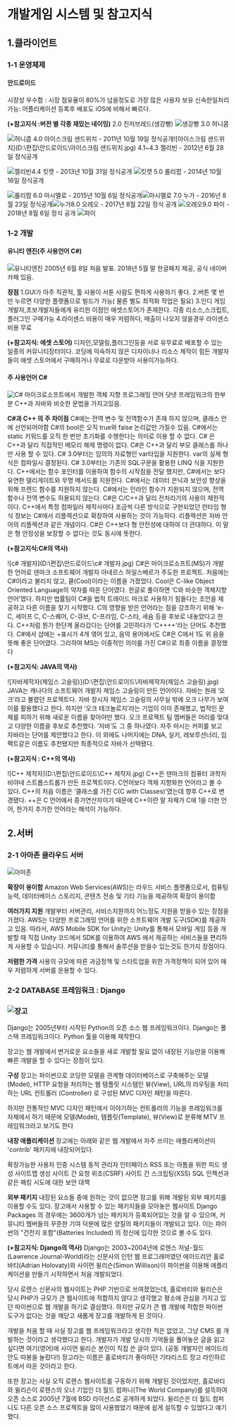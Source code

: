 

# 개발게임 시스템 및 참고지식

## 1.클라이언트
### 1-1 운영체제
#### 안드로이드
시장성 우수함 : 시장 점유율이 80%가 넘을정도로 가장 많은 사용자 보유
신속한일처리가능: 어플리케이션 등록후 배포도 iOS에 비해서 빠르다. 

**(+참고지식 :버전 별 각종 재밌는 네이밍)**
2.0 진저브레드(생강빵)
![생강빵](D:\편집\안드로이드\생강빵.png)
3.0 허니콤 

![허니콥](D:\편집\안드로이드\허니콥.jpg)
4.0 아이스크림 샌드위치 - 2011년 10월 19일 정식공개![아이스크림 샌드위치](D:\편집\안드로이드\아이스크림 샌드위치.jpg)
4.1~4.3 젤리빈  - 2012년 6월 28일 정식공개

![젤리빈](D:\편집\안드로이드\젤리빈.jpg)4.4 킷캣 - 2013년 10월 31일 정식공개
![킷캣](D:\편집\안드로이드\킷캣.png)
5.0 롤리팝 -  2014년 10월 16일 정식공개

![롤리팝](D:\편집\안드로이드\롤리팝.png)
6.0 마시멜로 - 2015년 10월 6일 정식공개![마시멜로](D:\편집\안드로이드\마시멜로.jpg)
7.0 누가 - 2016년 8월 23일 정식공개![누가](D:\편집\안드로이드\누가.jpg)8.0 오레오 - 2017년 8월 22일 정식 공개 ![오레오](D:\편집\안드로이드\오레오.png)9.0 파이 - 2018년 8월 6일 정식 공개 ![파이](D:\편집\안드로이드\파이.jpg)



### **1-2 개발**

####  유니티 엔진(주 사용언어 C#)

![유니티엔진](D:\편집\안드로이드\유니티엔진.jpg)
2005년 6월 8일 처음 발표.  2018년 5월 말 한글패치 제공, 공식 네이버 카페 있음.

**장점**
1.GUI가 아주 직관적, 툴 사용이 서툰 사람도 편하게 사용하기 좋다.
2.버튼 몇 번만 누르면 다양한 플랫폼으로 빌드가 가능( 물론 별도 최적화 작업은 필요)
3.인디 게임개발자,초보개발자들에게 유리한 이점인 애셋스토어가 존재한다.
 각종 리소스,스크립트,플러그인 구매가능
4.라이센스 비용이 매우 저렴하다, 매출이 나오지 않을경우 라이센스 비용 무료

**(+참고지식: 애셋 스토어)**
 디자인,모델링,플러그인등을 서로 유무료로 배포할 수 있는 일종의 커뮤니티장터이다.
코딩에 익숙하지 않은 디자이너나 리소스 제작이 힘든 개발자들이 애셋 스토어에서 구매하거나 무료로 다운받아 사용이가능하다.

#### 주 사용언어 C#

![C#](D:\편집\안드로이드\C#.png)
마이크로소프트에서 개발한 객체 지향 프로그래밍 언어
닷넷 프레임워크의 한부분
C++과 자바와 비슷한 문법을 가지고있음.

**C#과 C++ 의 주 차이점**
C#에는 전역 변수 및 전역함수가 존재 하지 않으며, 클래스 안에 선언되어야함
C#의 bool은 오직 true와 false 논리값만 가질수 있음.
C#에서는 static 키워드를 오직 한 번만 초기화를 수행한다는 의미로 이용 할 수 없다.
C# 은 C++과 달리 직접적인 메모리 해제 명령이 없다.
C#은 C++과 달리 부모 클래스를 하나만 사용 할 수 있다.
C# 3.0부터는 임의의 자료형인 var타입을 지원한다. var의 실제 형식은 컴파일시 결정된다.
C# 3.0부터는 기존의 SQL구문을 활용한 LINQ 식을 지원한다.
C++에서는 함수 포인터를 이용하여 함수의 시작점을 전달 했지만, C#에서는 보다 유연한 델리게이트와 무명 메서드를 지원한다.
C#에서는 데이터 은닉과 보안성 향상을 위해 프렌드 함수를 지원하지 않는다.
C#에서는 인라인 함수가 지원되지 않으며, 전역 함수나 전역 변수도 허용되지 않는다.
C#은 C/C++과 달리 전처리기의 사용이 제한적이다.
C++에서 특정 컴파일러 제작사마다 조금씩 다른 방식으로 구현되었던 런타임 형식 정보는
C#에서 리플렉션으로 확장하여 사용하는 것이 가능하다. 리플렉션은 자바 언어의 리플렉션과 같은 개념이다.
C#은 C++보다 형 안전성에 대하여 더 관대하다. 이 말은 형 안정성을 보장할 수 없다는 것도 동시에 뜻한다.

**(+참고지식:C#의 역사)**

![c# 개발자](D:\편집\안드로이드\c# 개발자.jpg)
 C#은 마이크로소프트(MS)가 개발한 언어로 덴마크 소프트웨어 개발자 아네르스 하일스베르가 주도한 프로젝트. 처음에는 C#이라고 불리지 않고, 쿨(Cool)이라는 이름을 가졌었다. 
 Cool은 C-like Object Oriented Language의 약자를 따온 단어였다. 한글로 풀이하면 ‘C와 비슷한 객체지향언어’였다. 하지만 법률팀이 C#을 법적 트래이드 마크로 사용하기 힘들다는 조언을 제공하고 다른 이름을 찾기 시작했다. 
  C의 영향을 받은 언어라는 점을 강조하기 위해 ‘e-C, 세이프 C, C-스퀘어, C-큐브, C-프라임, C-스타, 세슘 등을 후보로 내놓았다고 한다.  C++처럼 뭔가 한단계 올라갔다는 단어를 고민하다가 ‘C++++’라는 단어도 추천했다. C#에서 샵에는 +표시가 4개 엮어 있고, 음악 용어에서도 C#은 C에서 1도 위 음을 뜻해 좋은 단어였다. 
  그리하여 MS는 이중적인 의미를 가진 C#으로 최종 이름을 결정했다

**(+참고지식: JAVA의 역사)**

![자바제작자(제임스 고슬링)](D:\편집\안드로이드\자바제작자(제임스 고슬링).jpg)
JAVA는 캐나다의 소프트웨어 개발자 제임스 고슬링이 만든 언어이다.
자바는 원래 ‘오크’라고 불렸던 프로젝트다. 자바 창시자 제임스 고슬링의 사무실 밖에 오크 나무가 보여 이를 활용했다고 한다.
 하지만 ‘오크 테크놀로지’라는 기업이 이미 존재했고, 법적인 문제를 피하기 위해 새로운 이름을 찾아야만 했다. 오크 프로젝트 팀 멤버들은 머리를 맞대고 다양한 이름을 후보로 추천했다. 
 ‘자바’도 그 중 하나였다. 자주 마시는 커피를 보고 자바라는 단어를 제안했다고 한다. 이 외에도 나머지에는 DNA, 실키, 레보루션너리, 임팩트같은 이름도 추천됐지만 최종적으로 자바가 선택됐다. 

**(+참고지식 : C++의 역사)**

![C++ 제작자](D:\편집\안드로이드\C++ 제작자.jpg)
C++은 덴마크의 컴퓨터 과학자 비야네 스트롭스트룹가 만든 프로젝트이다.
C언어보다 객체 지향화한 언어라고 볼 수 있다. C++의 처음 이름은 ‘클래스를 가진 C(C with Classes)’였는데 향후 C++로 변경됐다. 
++은 C 언어에서 증가연산자이기 때문에 C++이란 말 자체가 C에 1을 더한 언어, 한가지 추가한 언어라는 해석이 가능하다.

## 2.서버

### 2-1 아마존 클라우드 서버

![아마존](D:\편집\안드로이드\아마존.png)

**확장이 용이함**
 Amazon Web Services(AWS)는 라우드 서비스 플랫폼으로서, 컴퓨팅 능력, 데이터베이스 스토리지, 콘텐츠 전송 및 기타 기능을 제공하여 확장이 용이함

**여러가지 지원**
 개발부터 서버관리, 서비스지원까지 어느정도 지원을 받을수 있는 장점을 가졌다.
AWS는 다양한 프로그래밍 언어를 위한 소프트웨어 개발 도구(SDK)를 제공하고 있음.
따라서, AWS Mobile SDK for Unity는 Unity를 통해서 모바일 게임 등을 개발할 때 직접 Unity 코드에서 SDK를 이용하여 AWS 에서 제공하는 서비스들을 편리하게 사용할 수 있습니다.
커뮤니티를 통해서 솔루션을 받을수 있는것도 한가지 장점이다.

**저렴한 가격**
 사용의 규모에 따른 과금정책 및 스타트업을 위한 가격정책이 되어 있어 매우 저렴하게 서버를 운용할 수 있다.

### 2-2 DATABASE 프레임워크 : Django 

### ![장고](D:\편집\안드로이드\장고.png)

Django는 2005년부터 시작된 Python의 오픈 소스 웹 프레임워크이다. 
Django는 풀 스택 프레임워크이다.
Python 툴을 이용해 제작한다.

장고는 웹 개발에서 번거로운 요소들을 새로 개발할 필요 없이 내장된 기능만을 이용해 빠른 개발을 할 수 있다는 장점이 있다.

**구성**
장고는 파이썬으로 코딩한 모델을 관계형 데이터베이스로 구축해주는 모델(Model), HTTP 요청을 처리하는 웹 템플릿 시스템인 뷰(View), URL의 라우팅을 처리하는 URL 컨트롤러 (Controller) 로 구성된 MVC 디자인 패턴을 따른다.

 하지만 전통적인 MVC 디자인 패턴에서 이야기하는 컨트롤러의 기능을 프레임워크를 자체에서 하기 때문에 모델(Model), 템플릿(Template), 뷰(View)로 분류해 MTV 프레임워크라고 보기도 한다


**내장 애플리케이션**
장고에는 아래와 같은 웹 개발에서 자주 쓰이는 애플리케이션이 'contrib' 패키지에 내장되어있다.

확장가능한 사용자 인증 시스템
동적 관리자 인터페이스
RSS 또는 아톰을 위한 피드 생성
사이트맵 생성
사이트 간 요청 위조(CSRF)
사이트 간 스크립팅(XSS)
SQL 인젝션과 같은 해킹 시도에 대한 보안 대책

**외부 패키지**
내장된 요소들 중에 원하는 것이 없으면 장고를 위해 개발된 외부 패키지를 이용할 수도 있다. 장고에서 사용할 수 있는 패키지들을 모아놓은 웹사이트 Django Packages 의 경우에는 3600개가 넘는 패키지가 등록되어있는 것을 알 수 있으며, 커뮤니티 멤버들의 꾸준한 기여 덕분에 많은 양질의 패키지들이 개발되고 있다. 이는 파이썬의 "건전지 포함"(Batteries Included) 의 정신에 입각한 것으로 볼 수도 있다.

**(+참고지식: Django의 역사)**
Django는 2003~2004년에 로렌스 저널-월드(Lawrence Journal-World)라는 신문사의 인턴 웹 프로그래머였던 에이드리안 홀로바티(Adrian Holovaty)와 사이먼 윌리슨(Simon Willison)이 파이썬을 이용해 애플리케이션을 만들기 시작하면서 처음 개발되었다. 

당시 로렌스 신문사의 웹사이트는 PHP 기반으로 쓰여졌었는데, 홀로바티와 윌리슨은 당시 PHP가 규모가 큰 웹사이트에 적합하지 않다고 생각했고 평소에 관심을 가지고 있던 파이썬으로 웹 개발을 하기로 결심했다. 하지만 규모가 큰 웹 개발에 적합한 파이썬 도구가 없다는 것을 깨닫고 새롭게 장고를 개발하게 된 것이다.

개발을 처음 할 때 사실 장고를 웹 프레임워크라고 생각한 적은 없었고, 그냥 CMS 를 개발하는 것이라고 생각했다고 한다. 개발자가 개발 당시의 기억들을 풀어놓은 글을 읽고 싶다면 여기(영어)에 사이먼 윌리슨 본인이 직접 쓴 글이 있다. (공동 개발자인 에이드리안도 따봉을 눌렀다!) 장고라는 이름은 홀로바티가 좋아하던 기타리스트 장고 라인하르트에서 따온 것이라고 한다.

또한 장고는 사실 오직 로렌스 웹사이트를 구동하기 위해 개발된 것이었지만, 홀로바티와 윌리슨이 로렌스의 오너 기업인 더 월드 컴퍼니(The World Company)를 설득하여 오픈 소스로 2005년 7월에 BSD 라이선스로 공개하게 되었다. 윌리슨은 더 월드 컴퍼니도 다른 오픈 소스 프로젝트을 많이 사용했었기 때문에 쉽게 설득할 수 있었다고 얘기했다.